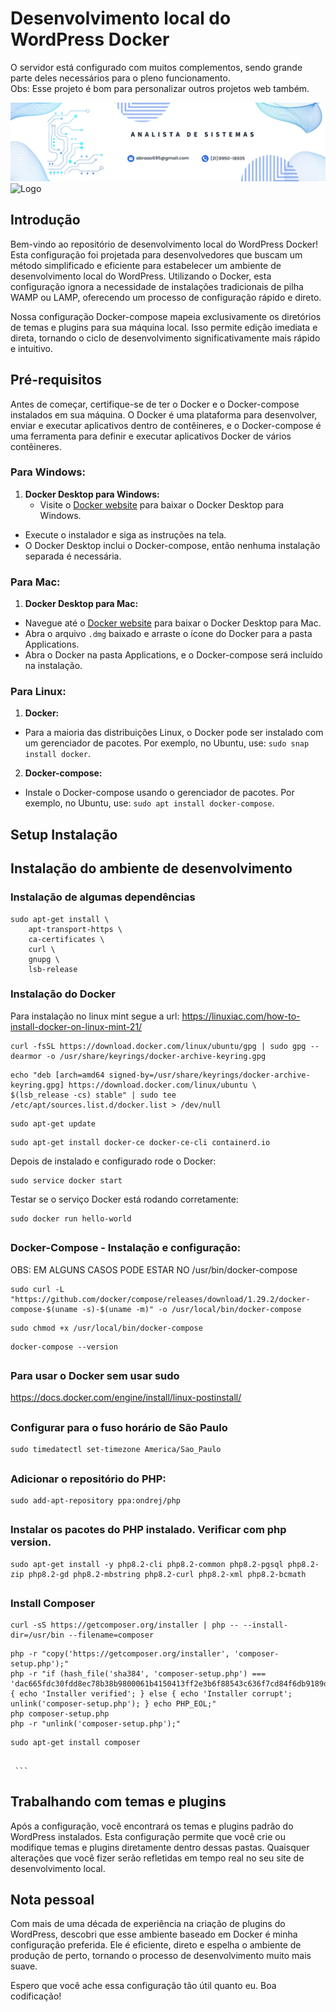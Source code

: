 # Desenvolvimento local do WordPress Docker


O servidor está configurado com muitos complementos, sendo grande parte deles necessários para o pleno funcionamento.  
Obs: Esse projeto é bom para personalizar outros projetos web também. 
  
<img src="https://github.com/abraao69/abraao69/blob/main/Navy%20Blue%20Geometric%20Technology%20LinkedIn%20Banner%20(2).png" alt="Logo">
<img src="https://tse1.mm.bing.net/th?id=OIP.4PW5fnl8ImR2VRSTIWzz7gHaCm&pid=Api&P=0&h=180" alt="Logo">

## Introdução
Bem-vindo ao repositório de desenvolvimento local do WordPress Docker! Esta configuração foi projetada para desenvolvedores que buscam um método simplificado e eficiente para estabelecer um ambiente de desenvolvimento local do WordPress. Utilizando o Docker, esta configuração ignora a necessidade de instalações tradicionais de pilha WAMP ou LAMP, oferecendo um processo de configuração rápido e direto.

Nossa configuração Docker-compose mapeia exclusivamente os diretórios de temas e plugins para sua máquina local. Isso permite edição imediata e direta, tornando o ciclo de desenvolvimento significativamente mais rápido e intuitivo.

## Pré-requisitos
Antes de começar, certifique-se de ter o Docker e o Docker-compose instalados em sua máquina. O Docker é uma plataforma para desenvolver, enviar e executar aplicativos dentro de contêineres, e o Docker-compose é uma ferramenta para definir e executar aplicativos Docker de vários contêineres.

### Para Windows:
1. **Docker Desktop para Windows:**
   - Visite o [Docker website](https://www.docker.com/products/docker-desktop) para baixar o Docker Desktop para Windows.
- Execute o instalador e siga as instruções na tela.
- O Docker Desktop inclui o Docker-compose, então nenhuma instalação separada é necessária.

### Para Mac:
1. **Docker Desktop para Mac:**
- Navegue até o [Docker website](https://www.docker.com/products/docker-desktop) para baixar o Docker Desktop para Mac.
- Abra o arquivo `.dmg` baixado e arraste o ícone do Docker para a pasta Applications.
- Abra o Docker na pasta Applications, e o Docker-compose será incluído na instalação.

### Para Linux:
1. **Docker:**
- Para a maioria das distribuições Linux, o Docker pode ser instalado com um gerenciador de pacotes. Por exemplo, no Ubuntu, use: `sudo snap install docker`.
2. **Docker-compose:**
- Instale o Docker-compose usando o gerenciador de pacotes. Por exemplo, no Ubuntu, use: `sudo apt install docker-compose`.

## Setup Instalação

## Instalação do ambiente de desenvolvimento
### Instalação de algumas dependências
```
sudo apt-get install \
    apt-transport-https \
    ca-certificates \
    curl \
    gnupg \
    lsb-release
```
  

### 
### Instalação do Docker
Para instalação no linux mint segue a url:
https://linuxiac.com/how-to-install-docker-on-linux-mint-21/

```
curl -fsSL https://download.docker.com/linux/ubuntu/gpg | sudo gpg --dearmor -o /usr/share/keyrings/docker-archive-keyring.gpg
```

```
echo "deb [arch=amd64 signed-by=/usr/share/keyrings/docker-archive-keyring.gpg] https://download.docker.com/linux/ubuntu \
$(lsb_release -cs) stable" | sudo tee /etc/apt/sources.list.d/docker.list > /dev/null
```

```
sudo apt-get update
```

```
sudo apt-get install docker-ce docker-ce-cli containerd.io
```

Depois de instalado e configurado rode o Docker:
```
sudo service docker start
```

Testar se o serviço Docker está rodando corretamente:
```
sudo docker run hello-world  
```


##
### Docker-Compose - Instalação e configuração:
OBS: EM ALGUNS CASOS PODE ESTAR NO /usr/bin/docker-compose
```
sudo curl -L "https://github.com/docker/compose/releases/download/1.29.2/docker-compose-$(uname -s)-$(uname -m)" -o /usr/local/bin/docker-compose
```

```
sudo chmod +x /usr/local/bin/docker-compose
```

```
docker-compose --version  
```
  
##
### Para usar o Docker sem usar sudo
https://docs.docker.com/engine/install/linux-postinstall/
  
##  
### Configurar para o fuso horário de São Paulo
```
sudo timedatectl set-timezone America/Sao_Paulo
```
  
##
### Adicionar o repositório do PHP:
```
sudo add-apt-repository ppa:ondrej/php
```

##
### Instalar os pacotes do PHP instalado. Verificar com php version.
```
sudo apt-get install -y php8.2-cli php8.2-common php8.2-pgsql php8.2-zip php8.2-gd php8.2-mbstring php8.2-curl php8.2-xml php8.2-bcmath
```

##
### Install Composer
```
curl -sS https://getcomposer.org/installer | php -- --install-dir=/usr/bin --filename=composer
```

```
php -r "copy('https://getcomposer.org/installer', 'composer-setup.php');"
php -r "if (hash_file('sha384', 'composer-setup.php') === 'dac665fdc30fdd8ec78b38b9800061b4150413ff2e3b6f88543c636f7cd84f6db9189d43a81e5503cda447da73c7e5b6') { echo 'Installer verified'; } else { echo 'Installer corrupt'; unlink('composer-setup.php'); } echo PHP_EOL;"
php composer-setup.php
php -r "unlink('composer-setup.php');"
```

```
sudo apt-get install composer
```

## 
     ```

## Trabalhando com temas e plugins

Após a configuração, você encontrará os temas e plugins padrão do WordPress instalados. Esta configuração permite que você crie ou modifique temas e plugins diretamente dentro dessas pastas. Quaisquer alterações que você fizer serão refletidas em tempo real no seu site de desenvolvimento local.

## Nota pessoal
Com mais de uma década de experiência na criação de plugins do WordPress, descobri que esse ambiente baseado em Docker é minha configuração preferida. Ele é eficiente, direto e espelha o ambiente de produção de perto, tornando o processo de desenvolvimento muito mais suave.

Espero que você ache essa configuração tão útil quanto eu. Boa codificação!
